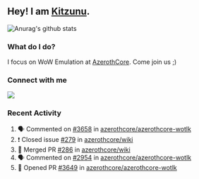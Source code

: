 ## Hey! I am [Kitzunu](https://Github.com/Kitzunu).

![Anurag's github stats](https://github-readme-stats.kitzunu.vercel.app/api?username=Kitzunu&show_icons=true)

### What do I do?

I focus on WoW Emulation at [AzerothCore](https://Github.com/AzerothCore). Come join us ;)

### Connect with me
[![](https://img.shields.io/badge/AzerothCore%20Discord-Connect%20with%20me!-green)](https://discord.com/invite/gkt4y2x)

### Recent Activity

<!--START_SECTION:activity-->
1. 🗣 Commented on [#3658](https://github.com/azerothcore/azerothcore-wotlk/issues/3658) in [azerothcore/azerothcore-wotlk](https://github.com/azerothcore/azerothcore-wotlk)
2. ❗️ Closed issue [#279](https://github.com/azerothcore/wiki/issues/279) in [azerothcore/wiki](https://github.com/azerothcore/wiki)
3. 🎉 Merged PR [#286](https://github.com/azerothcore/wiki/pull/286) in [azerothcore/wiki](https://github.com/azerothcore/wiki)
4. 🗣 Commented on [#2954](https://github.com/azerothcore/azerothcore-wotlk/issues/2954) in [azerothcore/azerothcore-wotlk](https://github.com/azerothcore/azerothcore-wotlk)
5. 💪 Opened PR [#3649](https://github.com/azerothcore/azerothcore-wotlk/pull/3649) in [azerothcore/azerothcore-wotlk](https://github.com/azerothcore/azerothcore-wotlk)
<!--END_SECTION:activity-->
